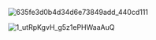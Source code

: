 
![635fe3d0b4d34d6e73849add_440cd111](https://github.com/user-attachments/assets/7c027678-4fba-4b95-998d-e2680c04a265)


![1_utRpKgvH_g5z1ePHWaaAuQ](https://github.com/user-attachments/assets/502e91c8-f327-4f7b-9c28-a9c6f908b2bf)
